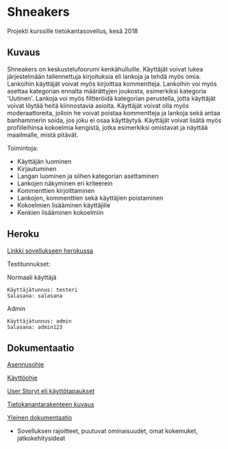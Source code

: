 # Shneakers

Projekti kurssille tietokantasovellus, kesä 2018

## Kuvaus

Shneakers on keskustelufoorumi kenkähulluille. Käyttäjät voivat lukea järjestelmään tallennettuja kirjoituksia eli lankoja ja tehdä myös omia. Lankoihin käyttäjät voivat myös kirjoittaa kommentteja. Lankoihin voi myös asettaa kategorian ennalta määrättyjen joukosta, esimerkiksi kategoria 'Uutinen'. Lankoja voi myös filtteröidä kategorian perustella, jotta käyttäjät voivat löytää heitä kiinnostavia asioita. Käyttäjät voivat olla myös moderaattoreita, jolloin he voivat poistaa kommentteja ja lankoja sekä antaa banhammerin soida, jos joku ei osaa käyttäytyä. Käyttäjät voivat lisätä myös profiileihinsa kokoelmia kengistä, jotka esimerkiksi omistavat ja näyttää maailmalle, mistä pitävät.

Toimintoja:
* Käyttäjän luominen
* Kirjautuminen
* Langan luominen ja siihen kategorian asettaminen 
* Lankojen näkyminen eri kriteerein
* Kommenttien kirjoittaminen
* Lankojen, kommenttien sekä käyttäjien poistaminen
* Kokoelmien lisääminen käyttäjille
* Kenkien lisääminen kokoelmiin

## Heroku

[Linkki sovellukseen herokussa](https://shneakers.herokuapp.com/)

Testitunnukset:

Normaali käyttäjä
```
Käyttäjätunnus: testeri
Salasana: salasana
```
Admin
```
Käyttäjätunnus: admin
Salasana: admin123
```

## Dokumentaatio

[Asennusohje](https://github.com/OlliJ5/Shneakers/blob/master/documentation/asennusohje.md)

[Käyttöohje](https://github.com/OlliJ5/Shneakers/blob/master/documentation/kayttoohje.md)

[User Storyt eli käyttötapaukset](https://github.com/OlliJ5/Shneakers/blob/master/documentation/userStories.md)

[Tietokanantarakenteen kuvaus](https://github.com/OlliJ5/Shneakers/blob/master/documentation/tietokanta.md)

[Yleinen dokumentaatio](https://github.com/OlliJ5/Shneakers/blob/master/documentation/documentation.md)
* Sovelluksen rajoitteet, puutuvat ominaisuudet, omat kokemuket, jatkokehitysideat
